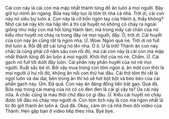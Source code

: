 Cái con này là cái con mà mập nhất thành từng đồ ăn luôn á mọi người. Bây giờ tụi mình ăn ngang. Bữa nay tiếp tục là tôm tít nha cả nhà. Trời ơi, cái con này nó siêu bự luôn á. Con này là cỡ bốn ngón tay của Hành á, thấy không? Nhờ cái bé này khi mà hấp lên á thì cái huyết nó không có chảy ra ngoài giống như mấy con mà hồi lừng Hành làm, mà trong mấy cái chân của nó kiểu như huyết nó chảy ra trong đây nè mọi người, đấy. Ô, trời ơi. Cái huyết của con này ăn cũng rất là ngon nha. Ừ. Wow. Ngon quá nè. Trời ơi nó full thịt luôn á. Rồi để dở cái lưng nó lên nha. Ò ô. U là trời! Thành ăn con này chắc là cũng phải cỡ năm sáu con rồi đó, mà cái con này là cái con mà mập nhất thành từng đồ ăn luôn á mọi người. Khôi thịt của nó nè. Chấm. Ừ. Cái gạch nó full tới dưới đây luôn. Cái phần này phần huyết của nó nè mọi người. Xuất sắc bé ơi. Bởi vậy mua trúng con tôm ngon á, ăn một con thôi là mọi người ứ hự rồi đó, không ăn nổi con thứ hai đâu. Cái thịt tôm thì rất là ngọt luôn và dai dai, bên trong ăn thì nó sẽ hơi bột bột và béo béo của cái phần gạch này. Ừm. Đã quá. Con này ăn đáng đồng tiền bát gạo. Quá đã. Bữa nay trong cái mang của nó có có đen đen là cái gì vậy ta? Ủa cái này nữa. À chắc cũng là máu thôi chứ đâu có gì đâu. Ừ. Kiểu cái huyết nó chảy được tới đâu nó chảy mọi người ơi. Con tôm tích này là con mà ngon nhất là từ đó giờ thành ăn luôn á. Quá đã. Okay, cảm ơn cả nhà theo dõi video của Thành. Hẹn gặp bạn ở video tiếp theo nha. Bye bye.